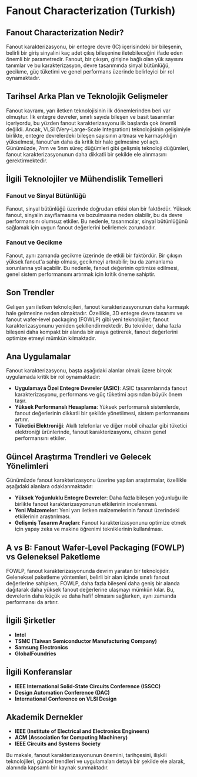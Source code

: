 # Fanout Characterization (Turkish)

## Fanout Characterization Nedir?

Fanout karakterizasyonu, bir entegre devre (IC) içerisindeki bir bileşenin, belirli bir giriş sinyalini kaç adet çıkış bileşenine iletebileceğini ifade eden önemli bir parametredir. Fanout, bir çıkışın, girişine bağlı olan yük sayısını tanımlar ve bu karakterizasyon, devre tasarımında sinyal bütünlüğü, gecikme, güç tüketimi ve genel performans üzerinde belirleyici bir rol oynamaktadır.

## Tarihsel Arka Plan ve Teknolojik Gelişmeler

Fanout kavramı, yarı iletken teknolojisinin ilk dönemlerinden beri var olmuştur. İlk entegre devreler, sınırlı sayıda bileşen ve basit tasarımlar içeriyordu, bu yüzden fanout karakterizasyonu ilk başlarda çok önemli değildi. Ancak, VLSI (Very-Large-Scale Integration) teknolojisinin gelişimiyle birlikte, entegre devrelerdeki bileşen sayısının artması ve karmaşıklığın yükselmesi, fanout'un daha da kritik bir hale gelmesine yol açtı. Günümüzde, 7nm ve 5nm süreç düğümleri gibi gelişmiş teknoloji düğümleri, fanout karakterizasyonunun daha dikkatli bir şekilde ele alınmasını gerektirmektedir.

## İlgili Teknolojiler ve Mühendislik Temelleri

### Fanout ve Sinyal Bütünlüğü

Fanout, sinyal bütünlüğü üzerinde doğrudan etkisi olan bir faktördür. Yüksek fanout, sinyalin zayıflamasına ve bozulmasına neden olabilir, bu da devre performansını olumsuz etkiler. Bu nedenle, tasarımcılar, sinyal bütünlüğünü sağlamak için uygun fanout değerlerini belirlemek zorundadır.

### Fanout ve Gecikme

Fanout, aynı zamanda gecikme üzerinde de etkili bir faktördür. Bir çıkışın yüksek fanout'a sahip olması, gecikmeyi artırabilir; bu da zamanlama sorunlarına yol açabilir. Bu nedenle, fanout değerinin optimize edilmesi, genel sistem performansını artırmak için kritik öneme sahiptir.

## Son Trendler

Gelişen yarı iletken teknolojileri, fanout karakterizasyonunun daha karmaşık hale gelmesine neden olmaktadır. Özellikle, 3D entegre devre tasarımı ve fanout wafer-level packaging (FOWLP) gibi yeni teknolojiler, fanout karakterizasyonunu yeniden şekillendirmektedir. Bu teknikler, daha fazla bileşeni daha kompakt bir alanda bir araya getirerek, fanout değerlerini optimize etmeyi mümkün kılmaktadır.

## Ana Uygulamalar

Fanout karakterizasyonu, başta aşağıdaki alanlar olmak üzere birçok uygulamada kritik bir rol oynamaktadır:

- **Uygulamaya Özel Entegre Devreler (ASIC)**: ASIC tasarımlarında fanout karakterizasyonu, performans ve güç tüketimi açısından büyük önem taşır.
- **Yüksek Performanslı Hesaplama**: Yüksek performanslı sistemlerde, fanout değerlerinin dikkatli bir şekilde yönetilmesi, sistem performansını artırır.
- **Tüketici Elektroniği**: Akıllı telefonlar ve diğer mobil cihazlar gibi tüketici elektroniği ürünlerinde, fanout karakterizasyonu, cihazın genel performansını etkiler.

## Güncel Araştırma Trendleri ve Gelecek Yönelimleri

Günümüzde fanout karakterizasyonu üzerine yapılan araştırmalar, özellikle aşağıdaki alanlara odaklanmaktadır:

- **Yüksek Yoğunluklu Entegre Devreler**: Daha fazla bileşen yoğunluğu ile birlikte fanout karakterizasyonunun etkilerinin incelenmesi.
- **Yeni Malzemeler**: Yeni yarı iletken malzemelerinin fanout üzerindeki etkilerinin araştırılması.
- **Gelişmiş Tasarım Araçları**: Fanout karakterizasyonunu optimize etmek için yapay zeka ve makine öğrenimi tekniklerinin kullanılması.

## A vs B: Fanout Wafer-Level Packaging (FOWLP) vs Geleneksel Paketleme

FOWLP, fanout karakterizasyonunda devrim yaratan bir teknolojidir. Geleneksel paketleme yöntemleri, belirli bir alan içinde sınırlı fanout değerlerine sahipken, FOWLP, daha fazla bileşeni daha geniş bir alanda dağıtarak daha yüksek fanout değerlerine ulaşmayı mümkün kılar. Bu, devrelerin daha küçük ve daha hafif olmasını sağlarken, aynı zamanda performansı da artırır.

## İlgili Şirketler

- **Intel**
- **TSMC (Taiwan Semiconductor Manufacturing Company)**
- **Samsung Electronics**
- **GlobalFoundries**

## İlgili Konferanslar

- **IEEE International Solid-State Circuits Conference (ISSCC)**
- **Design Automation Conference (DAC)**
- **International Conference on VLSI Design**

## Akademik Dernekler

- **IEEE (Institute of Electrical and Electronics Engineers)**
- **ACM (Association for Computing Machinery)**
- **IEEE Circuits and Systems Society**

Bu makale, fanout karakterizasyonunun önemini, tarihçesini, ilişkili teknolojileri, güncel trendleri ve uygulamaları detaylı bir şekilde ele alarak, alanında kapsamlı bir kaynak sunmaktadır.